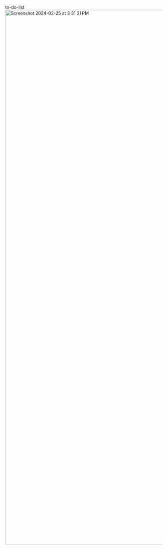to-do-list
<img width="1710" alt="Screenshot 2024-02-25 at 3 31 21 PM" src="https://github.com/tanishqmalik/to-do-list/assets/122337260/0a407f2f-5fa0-4a19-87ad-5fd92181665b">
